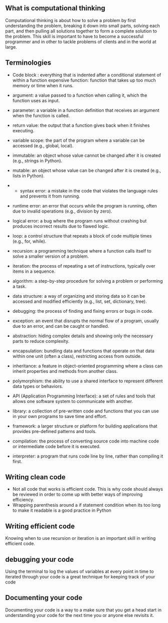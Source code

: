 ## What is computational thinking 
Computational thinking is about how to solve a problem by first understanding
the problem, breaking it down into small parts, solving each part, 
and then pulling all solutions together to form a complete solution to the 
problem. This skill is important to have to become a successful programmer 
and in other to tackle problems of clients and in the world at large.

## Terminologies
- Code block : everything that is indented after a conditional statement of
within a function
expensive function: function that takes up too much memory or time when it runs.
- argument: a value passed to a function when calling it, which the function uses as input.

- parameter: a variable in a function definition that receives an argument when the function is called.

- return value: the output that a function gives back when it finishes executing.

- variable scope: the part of the program where a variable can be accessed (e.g., global, local).

- immutable: an object whose value cannot be changed after it is created (e.g., strings in Python).

- mutable: an object whose value can be changed after it is created (e.g., lists in Python).

- - syntax error: a mistake in the code that violates the language rules and prevents it from running.

- runtime error: an error that occurs while the program is running, often due to invalid operations (e.g., division by zero).

- logical error: a bug where the program runs without crashing but produces incorrect results due to flawed logic.

- loop: a control structure that repeats a block of code multiple times (e.g., for, while).

- recursion: a programming technique where a function calls itself to solve a smaller version of a problem.

- iteration: the process of repeating a set of instructions, typically over items in a sequence.

- algorithm: a step-by-step procedure for solving a problem or performing a task.

- data structure: a way of organizing and storing data so it can be accessed and modified efficiently (e.g., list, set, dictionary, tree).

- debugging: the process of finding and fixing errors or bugs in code.

- exception: an event that disrupts the normal flow of a program, usually due to an error, and can be caught or handled.

- abstraction: hiding complex details and showing only the necessary parts to reduce complexity.

- encapsulation: bundling data and functions that operate on that data within one unit (often a class), restricting access from outside.

- inheritance: a feature in object-oriented programming where a class can inherit properties and methods from another class.

- polymorphism: the ability to use a shared interface to represent different data types or behaviors.

- API (Application Programming Interface): a set of rules and tools that allows one software system to communicate with another.

- library: a collection of pre-written code and functions that you can use in your own programs to save time and effort.

- framework: a larger structure or platform for building applications that provides pre-defined patterns and tools.

- compilation: the process of converting source code into machine code or intermediate code before it is executed.

- interpreter: a program that runs code line by line, rather than compiling it first.

## Writing clean code

- Not all code that works is efficient code. This is why code should always be reviewed in order to come up with better ways of improving efficiency.
- Wrapping parenthesis around a if statement condition when its too long to make it readable is a good practice in Python

## Writing efficient code
Knowing when to use recursion or iteration is an important skill in writing efficient code.

## debugging your code
Using the terminal to log the values of variables at every point in time to iterated through your code is a great technique for keeping track of your code


## Documenting your code
Documenting your code is a way to a make sure that you get a head start in
understanding your code for the next time you or anyone else revisits it. 

